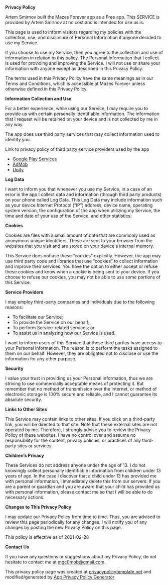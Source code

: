 **Privacy Policy**

Artem Smirnov built the Mazes Forever app as a Free app. This SERVICE is provided by Artem Smirnov at no cost and is intended for use as is.

This page is used to inform visitors regarding my policies with the collection, use, and disclosure of Personal Information if anyone decided to use my Service.

If you choose to use my Service, then you agree to the collection and use of information in relation to this policy. The Personal Information that I collect is used for providing and improving the Service. I will not use or share your information with anyone except as described in this Privacy Policy.

The terms used in this Privacy Policy have the same meanings as in our Terms and Conditions, which is accessible at Mazes Forever unless otherwise defined in this Privacy Policy.

**Information Collection and Use**

For a better experience, while using our Service, I may require you to provide us with certain personally identifiable information. The information that I request will be retained on your device and is not collected by me in any way.

The app does use third party services that may collect information used to identify you.

Link to privacy policy of third party service providers used by the app

*   [Google Play Services](https://www.google.com/policies/privacy/)
*   [AdMob](https://support.google.com/admob/answer/6128543?hl=en)
*   [Unity](https://unity3d.com/legal/privacy-policy)

**Log Data**

I want to inform you that whenever you use my Service, in a case of an error in the app I collect data and information (through third party products) on your phone called Log Data. This Log Data may include information such as your device Internet Protocol (“IP”) address, device name, operating system version, the configuration of the app when utilizing my Service, the time and date of your use of the Service, and other statistics.

**Cookies**

Cookies are files with a small amount of data that are commonly used as anonymous unique identifiers. These are sent to your browser from the websites that you visit and are stored on your device's internal memory.

This Service does not use these “cookies” explicitly. However, the app may use third party code and libraries that use “cookies” to collect information and improve their services. You have the option to either accept or refuse these cookies and know when a cookie is being sent to your device. If you choose to refuse our cookies, you may not be able to use some portions of this Service.

**Service Providers**

I may employ third-party companies and individuals due to the following reasons:

*   To facilitate our Service;
*   To provide the Service on our behalf;
*   To perform Service-related services; or
*   To assist us in analyzing how our Service is used.

I want to inform users of this Service that these third parties have access to your Personal Information. The reason is to perform the tasks assigned to them on our behalf. However, they are obligated not to disclose or use the information for any other purpose.

**Security**

I value your trust in providing us your Personal Information, thus we are striving to use commercially acceptable means of protecting it. But remember that no method of transmission over the internet, or method of electronic storage is 100% secure and reliable, and I cannot guarantee its absolute security.

**Links to Other Sites**

This Service may contain links to other sites. If you click on a third-party link, you will be directed to that site. Note that these external sites are not operated by me. Therefore, I strongly advise you to review the Privacy Policy of these websites. I have no control over and assume no responsibility for the content, privacy policies, or practices of any third-party sites or services.

**Children’s Privacy**

These Services do not address anyone under the age of 13. I do not knowingly collect personally identifiable information from children under 13 years of age. In the case I discover that a child under 13 has provided me with personal information, I immediately delete this from our servers. If you are a parent or guardian and you are aware that your child has provided us with personal information, please contact me so that I will be able to do necessary actions.

**Changes to This Privacy Policy**

I may update our Privacy Policy from time to time. Thus, you are advised to review this page periodically for any changes. I will notify you of any changes by posting the new Privacy Policy on this page.

This policy is effective as of 2021-02-28

**Contact Us**

If you have any questions or suggestions about my Privacy Policy, do not hesitate to contact me at mgc0mob@gmail.com.

This privacy policy page was created at [privacypolicytemplate.net](https://privacypolicytemplate.net) and modified/generated by [App Privacy Policy Generator](https://app-privacy-policy-generator.nisrulz.com/)